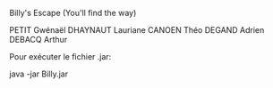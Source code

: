 Billy's Escape (You'll find the way)

PETIT Gwénaël
DHAYNAUT Lauriane
CANOEN Théo
DEGAND Adrien
DEBACQ Arthur

Pour exécuter le fichier .jar:

java -jar Billy.jar
